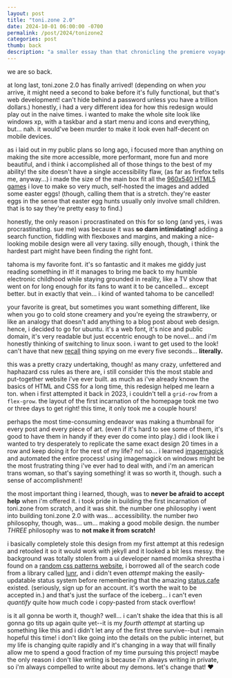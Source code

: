 ```yaml
---
layout: post
title: "toni.zone 2.0"
date: 2024-10-01 06:00:00 -0700
permalink: /post/2024/tonizone2
categories: post
thumb: back
description: "a smaller essay than that chronicling the premiere voyage of toni.zone, but an essay nonetheless. read through to hear horror stories of css selectors and url search parameters! take a whole seat, but you'll only need the edge!"
---
```

we are so back.

at long last, toni.zone 2.0 has finally arrived! (depending on when *you* arrive, it might need a second to bake before it's fully functional, but that's web development! can't hide behind a password unless you have a trillion dollars.) honestly, i had a very different idea for how this redesign would play out in the naive times. i wanted to make the whole site look like windows xp, with a taskbar and a start menu and icons and everything, but... nah. it would've been murder to make it look even half-decent on mobile devices.

as i laid out in my public plans so long ago, i focused more than anything on making the site more accessible, more performant, more fun and more beautiful, and i think i accomplished all of those things to the best of my ability! the site doesn't have a single accessibility flaw, (as far as firefox tells me, anyway...) i made the size of the main box fit all the [960x540 HTML5 games](/gamez) i love to make so very much, self-hosted the images and added some easter eggs! (though, calling them that is a stretch. they're easter eggs in the sense that easter egg hunts usually only involve small children. that is to say they're pretty easy to find.)

honestly, the only reason i procrastinated on this for so long (and yes, i was procrastinating. sue me) was because it was **so darn intimidating!** adding a search function, fiddling with flexboxes and margins, and making a nice-looking mobile design were all very taxing. silly enough, though, i think the hardest part might have been finding the right font.

tahoma is my favorite font. it's so fantastic and it makes me giddy just reading something in it! it manages to bring me back to my humble electronic childhood while staying grounded in reality, like a TV show that went on for long enough for its fans to want it to be cancelled... except better. but in exactly that vein... i kind of wanted tahoma to be cancelled!

your favorite is great, but sometimes you want something different, like when you go to cold stone creamery and you're eyeing the strawberry, or like an analogy that doesn't add anything to a blog post about web design. hence, i decided to go for ubuntu. it's a web font, it's nice and public domain, it's very readable but just eccentric enough to be novel... and i'm honestly thinking of switching to linux soon. i want to get used to the look! can't have that new [recall](https://support.microsoft.com/en-us/windows/retrace-your-steps-with-recall-aa03f8a0-a78b-4b3e-b0a1-2eb8ac48701c) thing spying on me every five seconds... **literally.**

this was a pretty crazy undertaking, though! as many crazy, unfettered and haphazard css rules as there are, i still consider this the most stable and put-together website i've ever built. as much as i've already known the basics of HTML and CSS for a long time, this redesign helped me learn a ton. when i first attempted it back in 2023, i couldn't tell a `grid-row` from a `flex-grow`. the layout of the first incarnation of the homepage took me two or three days to get right! this time, it only took me a couple hours!

perhaps the most time-consuming endeavor was making a thumbnail for every post and every piece of art. (even if it's hard to see some of them, it's good to have them in handy if they ever do come into play.) did i look like i wanted to try desperately to replicate the same exact design 20 times in a row and keep doing it for the rest of my life? no! so... i learned [imagemagick](https://imagemagick.org/index.php) and automated the entire process! using imagemagick on windows might be the most frustrating thing i've ever had to deal with, and i'm an american trans woman, so that's saying something! it was so worth it, though. such a sense of accomplishment!

the most important thing i learned, though, was to **never be afraid to accept help** when i'm offered it. i took pride in building the first incarnation of toni.zone from scratch, and it was shit. the number one philosophy i went into building toni.zone 2.0 with was... accessibility. the number *two* philosophy, though, was... um... making a good mobile design. the number *THREE* philosophy was to **not make it from scratch!**

i basically completely stole this design from my first attempt at this redesign and retooled it so it would work with jekyll and it looked a bit less messy. the background was totally stolen from a ui developer named momika shrestha i found on a [random css patterns website](https://freefrontend.com/), i borrowed all of the search code from a library called [lunr](https://lunrjs.com/), and i didn't even *attempt* making the easily-updatable status system before remembering that the amazing [status.cafe](https://status.cafe) existed. (seriously, sign up for an account. it's worth the wait to be accepted in.) and that's just the surface of the iceberg... i can't even *quantify* quite how much code i copy-pasted from stack overflow!

is it all gonna be worth it, though? well... i can't shake the idea that this is all gonna go tits up again quite yet--it is my *fourth attempt* at starting up something like this and i didn't let any of the first three survive--but i remain hopeful this time! i don't like going into the details on the public internet, but my life is changing quite rapidly and it's changing in a way that will finally allow me to spend a good fraction of my time pursuing this project! maybe the only reason i don't like writing is because i'm always writing in private, so i'm always compelled to write about my demons. let's change that! ♥